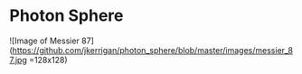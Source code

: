 # Photon Sphere

![Image of Messier 87](https://github.com/jkerrigan/photon_sphere/blob/master/images/messier_87.jpg =128x128)
